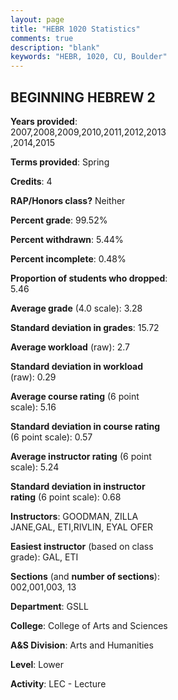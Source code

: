 ```yaml
---
layout: page
title: "HEBR 1020 Statistics"
comments: true
description: "blank"
keywords: "HEBR, 1020, CU, Boulder"
--- 
```

<head>
<script src="https://ajax.googleapis.com/ajax/libs/jquery/2.1.3/jquery.min.js"></script>
<script src="https://dl.dropboxusercontent.com/s/pc42nxpaw1ea4o9/highcharts.js?dl=0"></script>
<!-- <script src="../assets/js/highcharts.js"></script> -->
<style type="text/css">@font-face {
	font-family: "Bebas Neue";
	src: url(https://www.filehosting.org/file/details/544349/BebasNeue%20Regular.otf) format("opentype");
	}
	h1.Bebas { 
		font-family: "Bebas Neue", Verdana, Tahoma;
	}
</style>
</head>
<body>
	<div id="container" style="float: right; width: 45%; height: 88%; margin-left: 2.5%; margin-right: 2.5%;"></div>
	<script language="JavaScript">
		$(document).ready(function() {
		var chart = {type: 'column'};
		var title = {text: 'Grade Distribution'};
		var xAxis = {categories: ['A','B','C','D','F'],crosshair: true};
		var yAxis = {min: 0,title: {text: 'Percentage'}};
		var tooltip = {headerFormat: '<center><b><span style="font-size:20px">{point.key}</span></b></center>',
		               pointFormat: '<td style="padding:0"><b>{point.y:.1f}%</b></td>',
		               footerFormat: '</table>',shared: true,useHTML: true};
		var plotOptions = {column: {pointPadding: 0.0,borderWidth: 0}};  
		var credits = {enabled: false};var series= [{name: 'Percent',data: [48.26,36.05,13.95,1.16,0.58,]}];
		var json = {};
		json.chart = chart;
		json.title = title;
		json.tooltip = tooltip;
		json.xAxis = xAxis;
		json.yAxis = yAxis;  
		json.series = series;
		json.plotOptions = plotOptions;  
		json.credits = credits;
		$('#container').highcharts(json);
	});
	</script>
</body>
			   
## BEGINNING HEBREW 2

**Years provided**: 2007,2008,2009,2010,2011,2012,2013,2014,2015

**Terms provided**: Spring

**Credits**: 4

**RAP/Honors class?** Neither

**Percent grade**: 99.52%

**Percent withdrawn**: 5.44%

**Percent incomplete**: 0.48%

**Proportion of students who dropped**: 5.46

**Average grade** (4.0 scale): 3.28

**Standard deviation in grades**: 15.72

**Average workload** (raw): 2.7

**Standard deviation in workload** (raw): 0.29

**Average course rating** (6 point scale): 5.16

**Standard deviation in course rating** (6 point scale): 0.57

**Average instructor rating** (6 point scale): 5.24

**Standard deviation in instructor rating** (6 point scale): 0.68

**Instructors**: GOODMAN, ZILLA JANE,GAL, ETI,RIVLIN, EYAL OFER

**Easiest instructor** (based on class grade): GAL, ETI

**Sections** (and **number of sections**): 002,001,003, 13

**Department**: GSLL

**College**: College of Arts and Sciences

**A&S Division**: Arts and Humanities

**Level**: Lower

**Activity**: LEC - Lecture